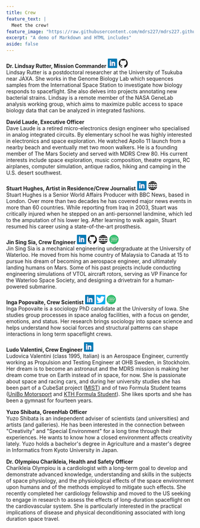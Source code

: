 ```yaml
---
title: Crew
feature_text: |
  Meet the crew!
feature_image: "https://raw.githubusercontent.com/mdrs227/mdrs227.github.io/master/bannerCrew.png"
excerpt: "A demo of Markdown and HTML includes"
aside: false
---
```


**Dr. Lindsay Rutter, Mission Commander** [![Profile on LinkedIn](picLI.png)](https://www.linkedin.com/in/lindsayrutter/)  [![Profile on GitHub](picGithub.png)](https://github.com/lindsayrutter)   
Lindsay Rutter is a postdoctoral researcher at the University of Tsukuba near JAXA. She works in the Genome Biology Lab which sequences samples from the International Space Station to investigate how biology responds to spaceflight. She also delves into projects annotating new bacterial strains. Lindsay is a remote member of the NASA GeneLab analysis working group, which aims to maximize public access to space biology data that can be analyzed in integrated fashions.

**David Laude, Executive Officer**  
Dave Laude is a retired micro-electronics design engineer who specialised in analog integrated circuits. By elementary school he was highly interested in electronics and space exploration. He watched Apollo 11 launch from a nearby beach and eventually met two moon walkers. He is a founding member of The Mars Society and served with MDRS Crew 80. His current interests include space exploration, music composition, theatre organs, RC airplanes, computer simulation, antique radios, hiking and camping in the U.S. desert southwest.

**Stuart Hughes, Artist in Residence/Crew Journalist**  [![Profile on LinkedIn](picLI.png)](https://www.linkedin.com/in/stuart-hughes-a1aa715b)  [![Personal Webpage](picWWW.png)](https://stuarthughesnews.co.uk)  
Stuart Hughes is a Senior World Affairs Producer with BBC News, based in London. Over more than two decades he has covered major news events in more than 60 countries. While reporting from Iraq in 2003, Stuart was critically injured when he stepped on an anti-personnel landmine, which led to the amputation of his lower leg. After learning to walk again, Stuart resumed his career using a state-of-the-art prosthesis.

**Jin Sing Sia, Crew Engineer**  [![Profile on LinkedIn](picLI.png)](https://www.linkedin.com/in/jssia)  [![Profile on GitHub](picGithub.png)](https://github.com/jssia)  [![Personal Webpage](picWWW.png)](https://jssia.weebly.com)  [![Personal Blog](picBlog.png)](https://medium.com/@jssia)   
Jin Sing Sia is a mechanical engineering undergraduate at the University of Waterloo. He moved from his home country of Malaysia to Canada at 15 to pursue his dream of becoming an aerospace engineer, and ultimately landing humans on Mars. Some of his past projects include conducting engineering simulations of VTOL aircraft rotors, serving as VP Finance for the Waterloo Space Society, and designing a drivetrain for a human-powered submarine.

**Inga Popovaite, Crew Scientist**  [![Profile on LinkedIn](picLI.png)](https://www.linkedin.com/in/inga-popovaite)  [![Personal Twitter](picTwitter.png)](https://twitter.com/inga_pop)  [![Personal Blog](picBlog.png)](https://popovaite.com)   
Inga Popovaite is a sociology PhD candidate at the University of Iowa. She studies group processes in space analog facilities, with a focus on gender, emotions, and status. Her research brings sociology into space science and helps understand how social forces and structural patterns can shape interactions in long term spaceflight crews. 

**Ludo Valentini, Crew Engineer** [![Profile on LinkedIn](picLI.png)](https://www.linkedin.com/in/ludovicavalentini/)   
Ludovica Valentini (class 1995, Italian) is an Aerospace Engineer, currently working as Propulsion and Testing Engineer at OHB Sweden, in Stockholm. Her dream is to become an astronaut and the MDRS mission is making her dream come true on Earth instead of in space, for now. She is passionate about space and racing cars, and during her university studies she has been part of a CubeSat project ([MIST](https://mistsatellite.space)) and of two Formula Student teams ([UniBo Motorsport](https://motorsport.unibo.it/) and [KTH Formula Student](https://www.kthformulastudent.se/)). She likes sports and she has been a gymnast for fourteen years.

**Yuzo Shibata, GreenHab Officer**  
Yuzo Shibata is an independent adviser of scientists (and universities) and artists (and galleries). He has been interested in the connection between "Creativity" and "Special Environment" for a long time through their experiences. He wants to know how a closed environment affects creativity lately. Yuzo holds a bachelor's degree in Agriculture and a master's degree in Informatics from Kyoto University in Japan.

**Dr. Olympiou Charikleia, Health and Safety Officer**   
Charikleia Olympiou is a cardiologist with a long-term goal to develop and demonstrate advanced knowledge, understanding and skills in the subjects of space physiology, and the physiological effects of the space environment upon humans and of the methods employed to mitigate such effects. She recently completed her cardiology fellowship and moved to the US seeking to engage in research to assess the effects of long-duration spaceflight on the cardiovascular system. She is particularly interested in the practical implications of disease and physical deconditioning associated with long duration space travel.

